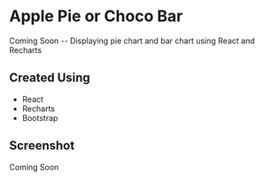 # Apple Pie or Choco Bar

Coming Soon -- Displaying pie chart and bar chart using React and Recharts

## Created Using

- React
- Recharts
- Bootstrap

## Screenshot

Coming Soon
